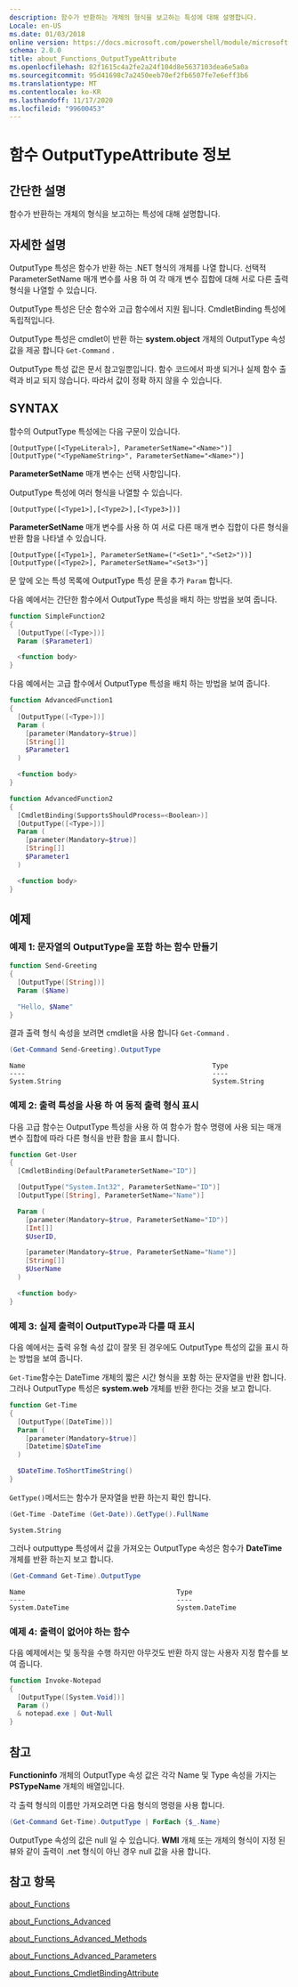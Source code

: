 ```yaml
---
description: 함수가 반환하는 개체의 형식을 보고하는 특성에 대해 설명합니다.
Locale: en-US
ms.date: 01/03/2018
online version: https://docs.microsoft.com/powershell/module/microsoft.powershell.core/about/about_functions_outputtypeattribute?view=powershell-7.2&WT.mc_id=ps-gethelp
schema: 2.0.0
title: about_Functions_OutputTypeAttribute
ms.openlocfilehash: 82f1615c4a2fe2a24f104d8e5637103dea6e5a0a
ms.sourcegitcommit: 95d41698c7a2450eeb70ef2fb6507fe7e6eff3b6
ms.translationtype: MT
ms.contentlocale: ko-KR
ms.lasthandoff: 11/17/2020
ms.locfileid: "99600453"
---
```

# <a name="about-functions-outputtypeattribute"></a>함수 OutputTypeAttribute 정보

## <a name="short-description"></a>간단한 설명
함수가 반환하는 개체의 형식을 보고하는 특성에 대해 설명합니다.

## <a name="long-description"></a>자세한 설명

OutputType 특성은 함수가 반환 하는 .NET 형식의 개체를 나열 합니다. 선택적 ParameterSetName 매개 변수를 사용 하 여 각 매개 변수 집합에 대해 서로 다른 출력 형식을 나열할 수 있습니다.

OutputType 특성은 단순 함수와 고급 함수에서 지원 됩니다. CmdletBinding 특성에 독립적입니다.

OutputType 특성은 cmdlet이 반환 하는 **system.object** 개체의 OutputType 속성 값을 제공 합니다 `Get-Command` .

OutputType 특성 값은 문서 참고일뿐입니다. 함수 코드에서 파생 되거나 실제 함수 출력과 비교 되지 않습니다. 따라서 값이 정확 하지 않을 수 있습니다.

## <a name="syntax"></a>SYNTAX

함수의 OutputType 특성에는 다음 구문이 있습니다.

```
[OutputType([<TypeLiteral>], ParameterSetName="<Name>")]
[OutputType("<TypeNameString>", ParameterSetName="<Name>")]
```

**ParameterSetName** 매개 변수는 선택 사항입니다.

OutputType 특성에 여러 형식을 나열할 수 있습니다.

```
[OutputType([<Type1>],[<Type2>],[<Type3>])]
```

**ParameterSetName** 매개 변수를 사용 하 여 서로 다른 매개 변수 집합이 다른 형식을 반환 함을 나타낼 수 있습니다.

```
[OutputType([<Type1>], ParameterSetName=("<Set1>","<Set2>"))]
[OutputType([<Type2>], ParameterSetName="<Set3>")]
```

문 앞에 오는 특성 목록에 OutputType 특성 문을 추가 `Param` 합니다.

다음 예에서는 간단한 함수에서 OutputType 특성을 배치 하는 방법을 보여 줍니다.

```powershell
function SimpleFunction2
{
  [OutputType([<Type>])]
  Param ($Parameter1)

  <function body>
}
```

다음 예에서는 고급 함수에서 OutputType 특성을 배치 하는 방법을 보여 줍니다.

```powershell
function AdvancedFunction1
{
  [OutputType([<Type>])]
  Param (
    [parameter(Mandatory=$true)]
    [String[]]
    $Parameter1
  )

  <function body>
}

function AdvancedFunction2
{
  [CmdletBinding(SupportsShouldProcess=<Boolean>)]
  [OutputType([<Type>])]
  Param (
    [parameter(Mandatory=$true)]
    [String[]]
    $Parameter1
  )

  <function body>
}
```

## <a name="examples"></a>예제

### <a name="example-1-create-a-function-that-has-the-outputtype-of-string"></a>예제 1: 문자열의 OutputType을 포함 하는 함수 만들기

```powershell
function Send-Greeting
{
  [OutputType([String])]
  Param ($Name)

  "Hello, $Name"
}
```

결과 출력 형식 속성을 보려면 cmdlet을 사용 합니다 `Get-Command` .

```powershell
(Get-Command Send-Greeting).OutputType
```

```Output
Name                                               Type
----                                               ----
System.String                                      System.String
```

### <a name="example-2-use-the-output-attribute-to-indicate-dynamic-output-types"></a>예제 2: 출력 특성을 사용 하 여 동적 출력 형식 표시

다음 고급 함수는 OutputType 특성을 사용 하 여 함수가 함수 명령에 사용 되는 매개 변수 집합에 따라 다른 형식을 반환 함을 표시 합니다.

```powershell
function Get-User
{
  [CmdletBinding(DefaultParameterSetName="ID")]

  [OutputType("System.Int32", ParameterSetName="ID")]
  [OutputType([String], ParameterSetName="Name")]

  Param (
    [parameter(Mandatory=$true, ParameterSetName="ID")]
    [Int[]]
    $UserID,

    [parameter(Mandatory=$true, ParameterSetName="Name")]
    [String[]]
    $UserName
  )

  <function body>
}
```

### <a name="example-3-shows-when-an-actual-output-differs-from-the-outputtype"></a>예제 3: 실제 출력이 OutputType과 다를 때 표시

다음 예에서는 출력 유형 속성 값이 잘못 된 경우에도 OutputType 특성의 값을 표시 하는 방법을 보여 줍니다.

`Get-Time`함수는 DateTime 개체의 짧은 시간 형식을 포함 하는 문자열을 반환 합니다. 그러나 OutputType 특성은 **system.web** 개체를 반환 한다는 것을 보고 합니다.

```powershell
function Get-Time
{
  [OutputType([DateTime])]
  Param (
    [parameter(Mandatory=$true)]
    [Datetime]$DateTime
  )

  $DateTime.ToShortTimeString()
}
```

`GetType()`메서드는 함수가 문자열을 반환 하는지 확인 합니다.

```powershell
(Get-Time -DateTime (Get-Date)).GetType().FullName
```

```Output
System.String
```

그러나 outputtype 특성에서 값을 가져오는 OutputType 속성은 함수가 **DateTime** 개체를 반환 하는지 보고 합니다.

```powershell
(Get-Command Get-Time).OutputType
```

```Output
Name                                      Type
----                                      ----
System.DateTime                           System.DateTime
```

### <a name="example-4-a-function--that-shouldnt-have-output"></a>예제 4: 출력이 없어야 하는 함수

다음 예제에서는 및 동작을 수행 하지만 아무것도 반환 하지 않는 사용자 지정 함수를 보여 줍니다.

```powershell
function Invoke-Notepad
{
  [OutputType([System.Void])]
  Param ()
  & notepad.exe | Out-Null
}
```

## <a name="notes"></a>참고

**Functioninfo** 개체의 OutputType 속성 값은 각각 Name 및 Type 속성을 가지는 **PSTypeName** 개체의 배열입니다.

각 출력 형식의 이름만 가져오려면 다음 형식의 명령을 사용 합니다.

```powershell
(Get-Command Get-Time).OutputType | ForEach {$_.Name}
```

OutputType 속성의 값은 null 일 수 있습니다. **WMI** 개체 또는 개체의 형식이 지정 된 뷰와 같이 출력이 .net 형식이 아닌 경우 null 값을 사용 합니다.

## <a name="see-also"></a>참고 항목

[about_Functions](about_Functions.md)

[about_Functions_Advanced](about_Functions_Advanced.md)

[about_Functions_Advanced_Methods](about_Functions_Advanced_Methods.md)

[about_Functions_Advanced_Parameters](about_Functions_Advanced_Parameters.md)

[about_Functions_CmdletBindingAttribute](about_Functions_CmdletBindingAttribute.md)

